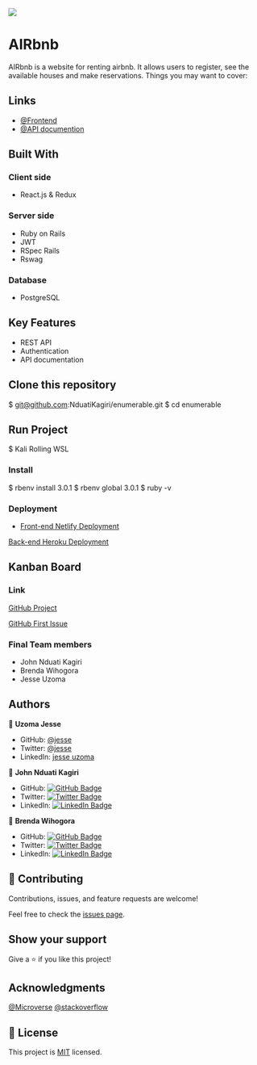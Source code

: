 ![](https://img.shields.io/badge/Microverse-blueviolet)

# AIRbnb
AIRbnb is a website for renting airbnb. It allows users to register, see the available houses and make reservations.
Things you may want to cover:

## Links

- [@Frontend](https://airbnb.nduatikagiri.co.ke/)
- [@API documention](https://airbnb.nduatikagiri.co.ke/)


## Built With

### Client side
 - React.js & Redux

 ### Server side
 - Ruby on Rails
 - JWT
 - RSpec Rails
 - Rswag

 ### Database
 - PostgreSQL

## Key Features
- REST API
- Authentication
- API documentation

## Clone this repository

  $ git@github.com:NduatiKagiri/enumerable.git
  $ cd enumerable

## Run Project
  $ Kali Rolling WSL

### Install
  $ rbenv install 3.0.1
  $ rbenv global 3.0.1
  $ ruby -v

### Deployment

 - [Front-end Netlify Deployment](https://airbnb.nduatikagiri.co.ke//)

[Back-end Heroku Deployment](https://fast-wildwood-74017.herokuapp.com/)


## Kanban Board

### Link

[GitHub Project](https://github.com/NduatiKagiri/airbnb-backend/issues) 

<!-- ### Initial State Project Link -->
[GitHub First Issue](https://github.com/NduatiKagiri/airbnb-backend/issues)

### Final Team members

- John Nduati Kagiri
- Brenda Wihogora
- Jesse Uzoma


## Authors



👤 **Uzoma Jesse**

- GitHub: [@jesse](https://github.com/Brenda309)
- Twitter: [@jesse](https://twitter.com/BrendaWihogora)
- LinkedIn: [jesse uzoma](https://linkedin.com/in/BrendaWihogora/)


👤 **John Nduati Kagiri**

- GitHub: [![GitHub Badge](https://img.shields.io/badge/-john-white?logo=GitHub&logoColor=181717&style=plastic)](https://github.com/NduatiKagiri/)
- Twitter: [![Twitter Badge](https://img.shields.io/badge/-@ba104781-white?logo=Twitter&logoColor=1DA1F2&style=plastic)](https://twitter.com/)
- LinkedIn: [![LinkedIn Badge](https://img.shields.io/badge/-john-white?logo=LinkedIn&logoColor=1DA1F2&style=plastic)]()

👤 **Brenda Wihogora**

- GitHub: [![GitHub Badge](https://img.shields.io/badge/-brenda-white?logo=GitHub&logoColor=181717&style=plastic)](https://github.com/Brenda309)
- Twitter: [![Twitter Badge](https://img.shields.io/badge/-brenda-white?logo=Twitter&logoColor=1DA1F2&style=plastic)](https://twitter.com/)
- LinkedIn: [![LinkedIn Badge](https://img.shields.io/badge/-brenda-white?logo=LinkedIn&logoColor=1DA1F2&style=plastic)](https://www.linkedin.com/in//)




## 🤝 Contributing

Contributions, issues, and feature requests are welcome!

Feel free to check the [issues page](../../issues/).

## Show your support

Give a ⭐️ if you like this project!

## Acknowledgments


[@Microverse](https://www.microverse.org/)
[@stackoverflow](https://stackoverflow.com/)


## 📝 License

This project is [MIT](./LICENSE) licensed.
